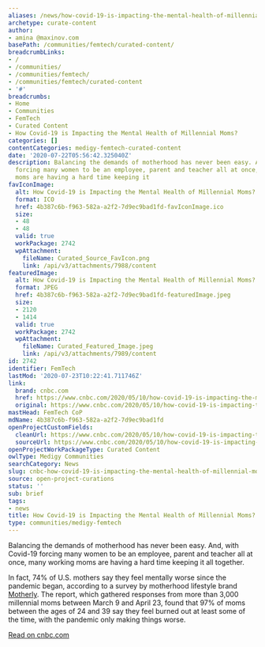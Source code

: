 ```yaml
---
aliases: /news/how-covid-19-is-impacting-the-mental-health-of-millennial-moms
archetype: curate-content
author:
- amina @maxinov.com
basePath: /communities/femtech/curated-content/
breadcrumbLinks:
- /
- /communities/
- /communities/femtech/
- /communities/femtech/curated-content
- '#'
breadcrumbs:
- Home
- Communities
- FemTech
- Curated Content
- How Covid-19 is Impacting the Mental Health of Millennial Moms?
categories: []
contentCategories: medigy-femtech-curated-content
date: '2020-07-22T05:56:42.325040Z'
description: Balancing the demands of motherhood has never been easy. And, with Covid-19
  forcing many women to be an employee, parent and teacher all at once, many working
  moms are having a hard time keeping it
favIconImage:
  alt: How Covid-19 is Impacting the Mental Health of Millennial Moms?
  format: ICO
  href: 4b387c6b-f963-582a-a2f2-7d9ec9bad1fd-favIconImage.ico
  size:
  - 48
  - 48
  valid: true
  workPackage: 2742
  wpAttachment:
    fileName: Curated_Source_FavIcon.png
    link: /api/v3/attachments/7988/content
featuredImage:
  alt: How Covid-19 is Impacting the Mental Health of Millennial Moms?
  format: JPEG
  href: 4b387c6b-f963-582a-a2f2-7d9ec9bad1fd-featuredImage.jpeg
  size:
  - 2120
  - 1414
  valid: true
  workPackage: 2742
  wpAttachment:
    fileName: Curated_Featured_Image.jpeg
    link: /api/v3/attachments/7989/content
id: 2742
identifier: FemTech
lastMod: '2020-07-23T10:22:41.711746Z'
link:
  brand: cnbc.com
  href: https://www.cnbc.com/2020/05/10/how-covid-19-is-impacting-the-mental-health-of-millennial-moms.html
  original: https://www.cnbc.com/2020/05/10/how-covid-19-is-impacting-the-mental-health-of-millennial-moms.html
mastHead: FemTech CoP
mdName: 4b387c6b-f963-582a-a2f2-7d9ec9bad1fd
openProjectCustomFields:
  cleanUrl: https://www.cnbc.com/2020/05/10/how-covid-19-is-impacting-the-mental-health-of-millennial-moms.html
  sourceUrl: https://www.cnbc.com/2020/05/10/how-covid-19-is-impacting-the-mental-health-of-millennial-moms.html
openProjectWorkPackageType: Curated Content
owlType: Medigy Communities
searchCategory: News
slug: cnbc-how-covid-19-is-impacting-the-mental-health-of-millennial-moms
source: open-project-curations
status: ''
sub: brief
tags:
- news
title: How Covid-19 is Impacting the Mental Health of Millennial Moms?
type: communities/medigy-femtech
---
```


Balancing the demands of motherhood has never been easy. And, with Covid-19 forcing many women to be an employee, parent and teacher all at once, many working moms are having a hard time keeping it all together.

In fact, 74% of U.S. mothers say they feel mentally worse since the pandemic began, according to a survey by motherhood lifestyle brand [Motherly](https://www.mother.ly/news/state-of-motherhood-survey/burnout-is-real). The report, which gathered responses from more than 3,000 millennial moms between March 9 and April 23, found that 97% of moms between the ages of 24 and 39 say they feel burned out at least some of the time, with the pandemic only making things worse.  
  
[Read on cnbc.com](https://www.cnbc.com/2020/05/10/how-covid-19-is-impacting-the-mental-health-of-millennial-moms.html)